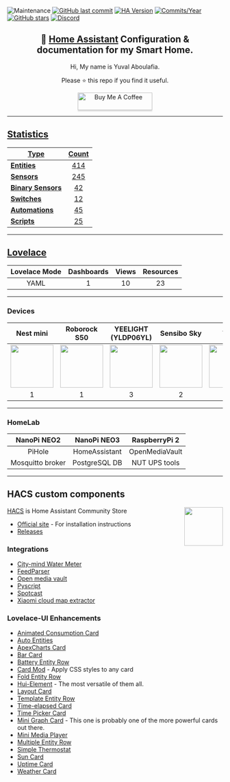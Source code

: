 ![Maintenance](https://img.shields.io/maintenance/yes/2021.svg?style=plasticr)
[![GitHub last commit](https://img.shields.io/github/last-commit/yuvalabou/HomeAssistant-Config.svg?style=plasticr)](https://github.com/geekofweek/HomeAssistant-Config/commits/master)
[![HA Version](https://img.shields.io/badge/Running%20Home%20Assistant-2021.4.6%20-darkblue)](https://github.com/home-assistant/home-assistant/releases/latest)
[![Commits/Year](https://img.shields.io/github/commit-activity/y/yuvalabou/HomeAssistant-Config.svg?style=plasticr)](https://github.com/yuvalabou/HomeAssistant-Config/commits/master)
[![GitHub stars](https://img.shields.io/github/stars/yuvalabou/HomeAssistant-Config.svg?style=plasticr)](https://github.com/yuvalabou/HomeAssistant-Config/stargazers)
[![Discord](https://img.shields.io/discord/:702447199681904720.svg??style=plasticr)](https://discord.gg/ayZ3Kkg)

<h2 align =
    "center">
      🏡 <a href="https://www.home-assistant.io">Home Assistant</a> Configuration &amp; documentation for my Smart Home.
</h2>

<p align = "center">
    Hi, My name is Yuval Aboulafia.
</p>

<p align = "center">
    Please ⭐ this repo if you find it useful.
</p>
    <p align = "center">
    <a href =
        "https://www.buymeacoffee.com/HMa8m26"
        target="_blank">
            <img src="https://www.buymeacoffee.com/assets/img/custom_images/orange_img.png"
            alt="Buy Me A Coffee"
            style="height: 41px !important;width: 174px !important;box-shadow: 0px 3px 2px 0px rgba(190, 190, 190, 0.5) !important;-webkit-box-shadow: 0px 3px 2px 0px rgba(190, 190, 190, 0.5) !important;">
</p>

-----

## Statistics

| Type | Count |
|------|:-----:|
| **Entities** | 414 |
| **[Sensors](https://github.com/yuvalabou/HomeAssistant-Config/tree/master/sensor)** | 245 |
| **[Binary Sensors](https://github.com/yuvalabou/HomeAssistant-Config/tree/master/binary_sensor)** | 42 |
| **[Switches](https://github.com/yuvalabou/HomeAssistant-Config/tree/master/switch)** | 12 |
| **[Automations](https://github.com/yuvalabou/HomeAssistant-Config/tree/master/automation)** | 45 |
| **[Scripts](https://github.com/yuvalabou/HomeAssistant-Config/tree/master/script)** | 25 |

-----

## [Lovelace](https://github.com/yuvalabou/HomeAssistant-Config/tree/master/lovelace/ui-lovelace)

| Lovelace Mode | Dashboards | Views | Resources |
|:-------------:|:----------:|:-----:|:---------:|
|YAML           |1           |10     |23         |

-----

### Devices

| Nest mini | Roborock S50 | YEELIGHT (YLDP06YL) | Sensibo Sky | Tuya |
|:---------:|:------------:|:-------------------:|:-----------:|:----:|
|<img src="https://lh3.googleusercontent.com/7pq6Fhyz_qUGO8ORh6y0Bn6g7lRSBg3yHkNBXmt51g-mc2Viuv6LMjk4E0NXZGI7Rk4" width = 100>|<img src="https://www.lior-electric.co.il/wp-content/uploads/2019/06/46947609c.gif.jpeg" width = 100>|<img src="https://poood.ru/img/goods/yeelight_lampa_xiaomi_led_bulb_color_1700k-6500k_yldp06yl_5.jpg" width=100>|<img src="https://cdn.shopify.com/s/files/1/1669/6891/products/minimised-M16_128691-1_1024x1024.jpg?v=1583048706" width=100>|<img src="https://consent.trustarc.com/get?name=tuya_logo2.png" width=100>|
|1          |1             |3                    |2            |2     |

-----

### HomeLab

| NanoPi NEO2      | NanoPi NEO3   | RaspberryPi 2  |
|:----------------:|:-------------:|:--------------:|
| PiHole           | HomeAssistant | OpenMediaVault |
| Mosquitto broker | PostgreSQL DB | NUT UPS tools  |

-----

## HACS custom components

<img src =
    "https://avatars2.githubusercontent.com/u/56713226?s=200&v=4"
    align = "right" width=90>

[HACS](https://github.com/hacs/integration) is Home Assistant Community Store

- [Official site](https://hacs.xyz/) - For installation instructions
- [Releases](https://github.com/hacs/integration/releases)

### Integrations

- [City-mind Water Meter](https://github.com/maorcc/citymind_water_meter)
- [FeedParser](https://github.com/custom-components/feedparser)
- [Open media vault](https://github.com/tomaae/homeassistant-openmediavault)
- [Pyscript](https://github.com/custom-components/pyscript)
- [Spotcast](https://github.com/fondberg/spotcast)
- [Xiaomi cloud map extractor](https://github.com/PiotrMachowski/Home-Assistant-custom-components-Xiaomi-Cloud-Map-Extractor)

### Lovelace-UI Enhancements

- [Animated Consumption Card](https://github.com/bessarabov/animated-consumption-card)
- [Auto Entities](https://github.com/thomasloven/lovelace-auto-entities)
- [ApexCharts Card](https://github.com/RomRider/apexcharts-card)
- [Bar Card](https://github.com/custom-cards/bar-card)
- [Battery Entity Row](https://github.com/benct/lovelace-battery-entity-row)
- [Card Mod](https://github.com/thomasloven/lovelace-card-mod) - Apply CSS styles to any card
- [Fold Entity Row](https://github.com/thomasloven/lovelace-fold-entity-row)
- [Hui-Element](https://github.com/thomasloven/lovelace-hui-element) - The most versatile of them all.
- [Layout Card](https://github.com/thomasloven/lovelace-layout-card)
- [Template Entity Row](https://github.com/thomasloven/lovelace-template-entity-row)
- [Time-elapsed Card](https://github.com/kirbo/ha-lovelace-elapsed-time-card)
- [Time Picker Card](https://github.com/GeorgeSG/lovelace-time-picker-card)
- [Mini Graph Card](https://github.com/kalkih/mini-graph-card) - This one is probably one of the more powerful cards out there.
- [Mini Media Player](https://github.com/kalkih/mini-media-player)
- [Multiple Entity Row](https://github.com/benct/lovelace-multiple-entity-row)
- [Simple Thermostat](https://github.com/nervetattoo/simple-thermostat)
- [Sun Card](https://github.com/AitorDB/home-assistant-sun-card)
- [Uptime Card](https://github.com/dylandoamaral/uptime-card)
- [Weather Card](https://github.com/bramkragten/weather-card)
